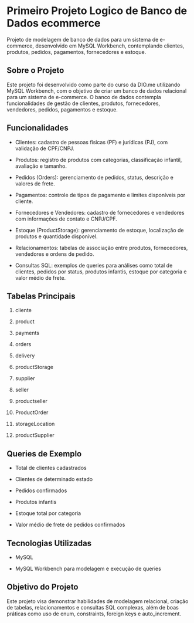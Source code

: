 # Primeiro Projeto Logico de Banco de Dados ecommerce

  Projeto de modelagem de banco de dados para um sistema de e-commerce, desenvolvido em MySQL Workbench, contemplando clientes, produtos, pedidos, pagamentos, fornecedores e estoque.

## Sobre o Projeto

Este projeto foi desenvolvido como parte do curso da DIO.me utilizando MySQL Workbench, com o objetivo de criar um banco de dados relacional para um sistema de e-commerce. O banco de dados contempla funcionalidades de gestão de clientes, produtos, fornecedores, vendedores, pedidos, pagamentos e estoque.

## Funcionalidades

* Clientes: cadastro de pessoas físicas (PF) e jurídicas (PJ), com validação de CPF/CNPJ.

* Produtos: registro de produtos com categorias, classificação infantil, avaliação e tamanho.

* Pedidos (Orders): gerenciamento de pedidos, status, descrição e valores de frete.

* Pagamentos: controle de tipos de pagamento e limites disponíveis por cliente.

* Fornecedores e Vendedores: cadastro de fornecedores e vendedores com informações de contato e CNPJ/CPF.

* Estoque (ProductStorage): gerenciamento de estoque, localização de produtos e quantidade disponível.

* Relacionamentos: tabelas de associação entre produtos, fornecedores, vendedores e ordens de pedido.

* Consultas SQL: exemplos de queries para análises como total de clientes, pedidos por status, produtos infantis, estoque por categoria e valor médio de frete.

## Tabelas Principais

1. cliente

2. product

3. payments

4. orders

5. delivery

6. productStorage

7. supplier

8. seller

9. productseller

10. ProductOrder

11. storageLocation

12. productSupplier

## Queries de Exemplo

* Total de clientes cadastrados

* Clientes de determinado estado

* Pedidos confirmados

* Produtos infantis

* Estoque total por categoria

* Valor médio de frete de pedidos confirmados

## Tecnologias Utilizadas

* MySQL

* MySQL Workbench para modelagem e execução de queries

## Objetivo do Projeto

Este projeto visa demonstrar habilidades de modelagem relacional, criação de tabelas, relacionamentos e consultas SQL complexas, além de boas práticas como uso de enum, constraints, foreign keys e auto_increment.
